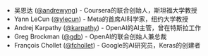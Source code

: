 - 吴恩达 ([@andrewyng](https://x.com/andrewyng)) - Coursera的联合创始人，斯坦福大学教授  
- Yann LeCun ([@ylecun](https://x.com/ylecun)) - Meta的首席AI科学家，纽约大学教授  
- Andrej Karpathy ([@karpathy](https://x.com/karpathy)) - OpenAI的AI主管，曾在特斯拉工作  
- Greg Brockman ([@gdb](https://x.com/gdb)) - OpenAI的联合创始人兼总裁  
- François Chollet ([@fchollet](https://x.com/fchollet)) - Google的AI研究员，Keras的创建者  

